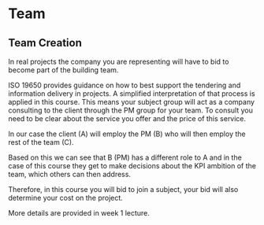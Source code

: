 # Team
## Team Creation

In real projects the company you are representing will have to bid to become part of the building team.

ISO 19650 provides guidance on how to best support the tendering and information delivery in projects. A simplified interpretation of that process is applied in this course. This means your subject group will act as a company consulting to the client through the PM group for your team. To consult you need to be clear about the service you offer and the price of this service.  

In our case the client (A) will employ the PM (B) who will then employ the rest of the team (C). 

Based on this we can see that B (PM) has a different role to A and in the case of this course they get to make decisions about the KPI ambition of the team, which others can then address. 

Therefore, in this course you will bid to join a subject, your bid will also determine your cost on the project. 

More details are provided in week 1 lecture.
